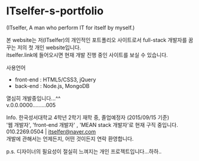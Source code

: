 # ITselfer-s-portfolio
(ITselfer, A man who perform IT for itself by myself.)


본 website는 저(ITselfer)의 개인적인 포트폴리오 사이트로서 full-stack 개발자를 꿈꾸는 저의 첫 개인 website입니다.<br />
itselfer.link에 들어오시면 현재 개발 진행 중인 사이트를 보실 수 있습니다.

사용언어
  * front-end : HTML5/CSS3, jQuery
  * back-end  : Node.js, MongoDB
   
  
열심히 개발중입니다...^^ <br />
v.0.0.0000.........005


Info.
한국성서대학교 4학년 2학기 재학 중, 졸업예정자 (2015/09/15 기준) <br />
'웹 개발자', 'front-end 개발자' , 'MEAN stack 개발자'로 현재 구직 중입니다. <br />
010.2269.0504 | itselfer@naver.com <br />
개발에 관해서는 언제든지, 어떤 것이든지 연락 환영합니다. <br />






p.s. 디자이너의 필요성이 절실히 느껴지는 개인 프로젝트입니다...하하..

